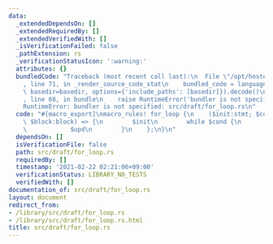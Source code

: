 ```yaml
---
data:
  _extendedDependsOn: []
  _extendedRequiredBy: []
  _extendedVerifiedWith: []
  _isVerificationFailed: false
  _pathExtension: rs
  _verificationStatusIcon: ':warning:'
  attributes: {}
  bundledCode: "Traceback (most recent call last):\n  File \"/opt/hostedtoolcache/Python/3.9.1/x64/lib/python3.9/site-packages/onlinejudge_verify/documentation/build.py\"\
    , line 71, in _render_source_code_stat\n    bundled_code = language.bundle(stat.path,\
    \ basedir=basedir, options={'include_paths': [basedir]}).decode()\n  File \"/opt/hostedtoolcache/Python/3.9.1/x64/lib/python3.9/site-packages/onlinejudge_verify/languages/user_defined.py\"\
    , line 68, in bundle\n    raise RuntimeError('bundler is not specified: {}'.format(path.as_posix()))\n\
    RuntimeError: bundler is not specified: src/draft/for_loop.rs\n"
  code: "#[macro_export]\nmacro_rules! for_loop {\n    ($init:stmt; $cond:expr; $upd:stmt;\
    \ $block:block) => {\n        $init\n        while $cond {\n            $block\n\
    \            $upd\n        }\n    };\n}\n"
  dependsOn: []
  isVerificationFile: false
  path: src/draft/for_loop.rs
  requiredBy: []
  timestamp: '2021-02-22 02:21:06+09:00'
  verificationStatus: LIBRARY_NO_TESTS
  verifiedWith: []
documentation_of: src/draft/for_loop.rs
layout: document
redirect_from:
- /library/src/draft/for_loop.rs
- /library/src/draft/for_loop.rs.html
title: src/draft/for_loop.rs
---
```

